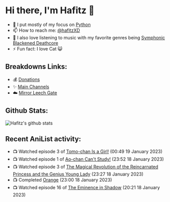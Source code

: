 # Hi there, I'm Hafitz 👋
- 🐍 I put mostly of my focus on [Python](https://python.org)
- 📫 How to reach me: [@hafitzXD](https://t.me/hafitzXD)
- 🎵 I also love listening to music with my favorite genres being [Symphonic Blackened Deathcore](https://youtu.be/qyYmS_iBcy4)
- ⚡ Fun fact: I love Cat 😺

## Breakdowns Links:
- 💰 [Donations](https://t.me/TheBreakdowns/2)
- ✨ [Main Channels](https://t.me/TheBreakdowns)
- ☁️ [Mirror Leech Gate](https://t.me/BreakdownsGate)

## Github Stats:
![Hafitz's github stats](https://github-readme-stats.vercel.app/api?username=breakdowns&show_icons=true&count_private=true&bg_color=00000000&text_color=777)

## Recent AniList activity:
<!-- ANILIST_ACTIVITY:start -->

-   📺 Watched episode 3 of [Tomo-chan Is a Girl!](https://anilist.co/anime/151806) (00:49 19 January 2023)
-   📺 Watched episode 1 of [Ao-chan Can't Study!](https://anilist.co/anime/105989) (23:52 18 January 2023)
-   📺 Watched episode 3 of [The Magical Revolution of the Reincarnated Princess and the Genius Young Lady](https://anilist.co/anime/153629) (23:27 18 January 2023)
-   📺 Completed [Orange](https://anilist.co/anime/21647) (23:00 18 January 2023)
-   📺 Watched episode 16 of [The Eminence in Shadow](https://anilist.co/anime/130298) (20:21 18 January 2023)

<!-- ANILIST_ACTIVITY:end -->
